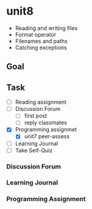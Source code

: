 # unit8

- Reading and writing files
- Format operator
- Filenames and paths
- Catching exceptions

## Goal

## Task

- [ ] Reading assignment
- [ ] Discussion Forum
  - [ ] first post
  - [ ] reply classmates
- [x] Programming assignmet
  - [x] unit7 peer-assess
- [ ] Learning Journal
- [ ] Take Self-Quiz

### Discussion Forum

### Learning Journal

### Programming Assignment
